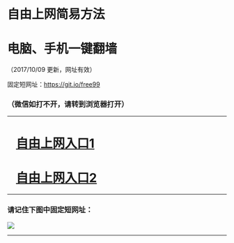 ﻿# 自由上网简易方法

# 电脑、手机一键翻墙

（2017/10/09 更新，网址有效）

固定短网址：https://git.io/free99

### （微信如打不开，请转到浏览器打开）


***





# &nbsp;&nbsp; <a href="http://ft945320843.fwq-tz-1001.info/fwqtz01.html?t=100900119527 " target="_blank">自由上网入口1</a>
# &nbsp;&nbsp; <a href="http://ft1879710988.fwq-tz-1002.info/fwqtz02.html?t=10090019405 " target="_blank">自由上网入口2</a>
***

### 请记住下图中固定短网址：

<img src="https://s3-us-west-2.amazonaws.com/fwq-1001/yjfq-20170905okok.png" /> 


***

